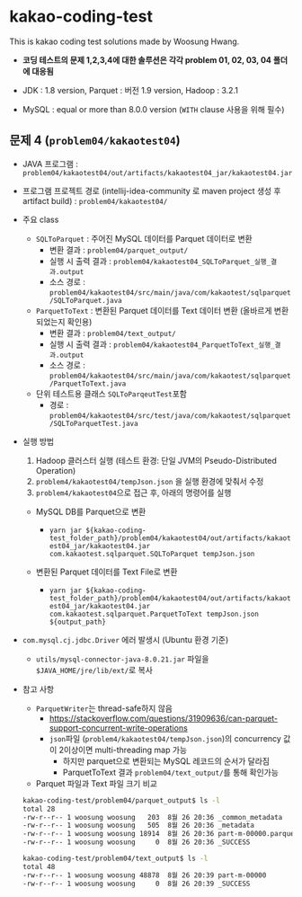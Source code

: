 # kakao-coding-test
This is kakao coding test solutions made by Woosung Hwang.

* **코딩 테스트의 문제 1,2,3,4에 대한 솔루션은 각각 problem 01, 02, 03, 04 폴더에 대응됨**

* JDK : 1.8 version, Parquet : 버전 1.9 version, Hadoop : 3.2.1
* MySQL : equal or more than 8.0.0 version (`WITH` clause 사용을 위해 필수)

## 문제 4 (`problem04/kakaotest04`)

* JAVA 프로그램 :  `problem04/kakaotest04/out/artifacts/kakaotest04_jar/kakaotest04.jar`

* 프로그램 프로젝트 경로 (intellij-idea-community 로 maven project 생성 후 artifact build)
  : `problem04/kakaotest04/`

* 주요 class 

  * `SQLToParquet` : 주어진 MySQL 데이터를 Parquet 데이터로 변환
    * 변환 결과 : `problem04/parquet_output/`
    * 실행 시 출력 결과 : `problem04/kakaotest04_SQLToParquet_실행_결과.output`
    * 소스 경로 : `problem04/kakaotest04/src/main/java/com/kakaotest/sqlparquet/SQLToParquet.java`
  * `ParquetToText` : 변환된 Parquet 데이터를 Text 데이터 변환 (올바르게 변환되었는지 확인용)
    * 변환 결과 : `problem04/text_output/`
    * 실행 시 출력 결과 : `problem04/kakaotest04_ParquetToText_실행_결과.output`
    * 소스 경로 : `problem04/kakaotest04/src/main/java/com/kakaotest/sqlparquet/ParquetToText.java`
  * 단위 테스트용 클래스 `SQLToParqeutTest`포함
    * 경로 : `problem04/kakaotest04/src/test/java/com/kakaotest/sqlparquet/SQLToParquetTest.java`

* 실행 방법

  1. Hadoop 클러스터 실행 (테스트 환경: 단일 JVM의 Pseudo-Distributed Operation)
  2. `problem4/kakaotest04/tempJson.json` 을 실행 환경에 맞춰서 수정
  3. `problem4/kakaotest04`으로 접근 후, 아래의 명령어를 실행

  * MySQL DB를 Parquet으로 변환
    * `yarn jar ${kakao-coding-test_folder_path}/problem04/kakaotest04/out/artifacts/kakaotest04_jar/kakaotest04.jar com.kakaotest.sqlparquet.SQLToParquet tempJson.json`

  * 변환된 Parquet 데이터를 Text File로 변환
    * `yarn jar ${kakao-coding-test_folder_path}/problem04/kakaotest04/out/artifacts/kakaotest04_jar/kakaotest04.jar com.kakaotest.sqlparquet.ParquetToText tempJson.json ${output_path}`

* `com.mysql.cj.jdbc.Driver` 에러 발생시 (Ubuntu 환경 기준)

  * `utils/mysql-connector-java-8.0.21.jar` 파일을 `$JAVA_HOME/jre/lib/ext/`로 복사

* 참고 사항

  * `ParquetWriter`는 thread-safe하지 않음
    * https://stackoverflow.com/questions/31909636/can-parquet-support-concurrent-write-operations
    * `json`파일 (`problem4/kakaotest04/tempJson.json`)의 concurrency 값이 2이상이면 multi-threading map 가능
      * 하지만 parquet으로 변환되는 MySQL 레코드의 순서가 달라짐
      * ParquetToText 결과 `problem04/text_output/`를 통해 확인가능
  * Parquet 파일과 Text 파일 크기 비교

  ```bash
  kakao-coding-test/problem04/parquet_output$ ls -l
  total 28
  -rw-r--r-- 1 woosung woosung   203  8월 26 20:36 _common_metadata
  -rw-r--r-- 1 woosung woosung   505  8월 26 20:36 _metadata
  -rw-r--r-- 1 woosung woosung 18914  8월 26 20:36 part-m-00000.parquet
  -rw-r--r-- 1 woosung woosung     0  8월 26 20:36 _SUCCESS
  
  kakao-coding-test/problem04/text_output$ ls -l
  total 48
  -rw-r--r-- 1 woosung woosung 48878  8월 26 20:39 part-m-00000
  -rw-r--r-- 1 woosung woosung     0  8월 26 20:39 _SUCCESS
  
  ```

  

  